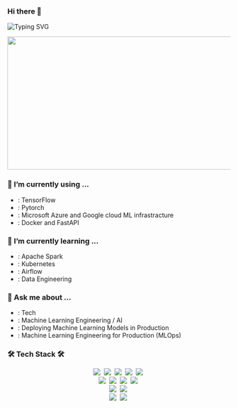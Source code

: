 ### Hi there 👋
![Typing SVG](https://readme-typing-svg.demolab.com/?lines=Welcome+to+my+github+repo!;I+am+a+developer;My+passion+is+deep+learning;)

<div align="center">
  <img src="https://media.giphy.com/media/dWesBcTLavkZuG35MI/giphy.gif" width="600" height="300"/>
</div>

### 🔭 I’m currently using ...

   - : TensorFlow
   - : Pytorch
   - : Microsoft Azure and Google cloud ML infrastracture
   - : Docker and FastAPI

### 🌱 I’m currently learning ...

   - : Apache Spark
   - : Kubernetes
   - : Airflow
   - : Data Engineering
    
### 💬 Ask me about ...
 
   - : Tech
   - : Machine Learning Engineering / AI
   - : Deploying Machine Learning Models in Production
   - : Machine Learning Engineering for Production (MLOps)


### 🛠 Tech Stack 🛠
<p align="center">
  <img src="https://img.shields.io/badge/Python-3766AB?style=flat-square&logo=Python&logoColor=white"/></a>&nbsp 
  <img src="https://img.shields.io/badge/C++-00599C?style=flat-square&logo=C%2B%2B&logoColor=white"/></a>&nbsp 
  <img src="https://img.shields.io/badge/C-A8B9CC?style=flat-square&logo=C&logoColor=white"/></a>&nbsp 
  <img src="https://img.shields.io/badge/Java-007396?style=flat-square&logo=Java&logoColor=white"/></a>&nbsp 
  <img src="https://img.shields.io/badge/Scala-DC322F?style=flat-square&logo=Scala&logoColor=white"/></a>&nbsp 
  <br>
  <img src="https://img.shields.io/badge/Hadoop-66CCFF?style=flat-square&logo=Apache%20Hadoop&logoColor=white"/></a>&nbsp 
  <img src="https://img.shields.io/badge/Spark-E25A1C?style=flat-square&logo=Apache%20Spark&logoColor=white"/></a>&nbsp 
  <img src="https://img.shields.io/badge/Hive-FDEE21?style=flat-square&logo=Apache%20Hive&logoColor=white"/></a>&nbsp 
  <img src="https://img.shields.io/badge/Airflow-017CEE?style=flat-square&logo=apacheairflow&logoColor=white"/></a>&nbsp
  <br>
  <img src="https://img.shields.io/badge/TensorFlow-FF6F00?style=flat-square&logo=TensorFlow&logoColor=white"/></a>&nbsp 
  <img src="https://img.shields.io/badge/PyTorch-EE4C2C?style=flat-square&logo=PyTorch&logoColor=white"/></a>&nbsp 
  <br>
  <img src="https://img.shields.io/badge/Docker-2496ED?style=flat-square&logo=docker&logoColor=black"/></a>&nbsp
  <img src="https://img.shields.io/badge/Kubernetes-326CE5?style=flat-square&logo=kubernetes&logoColor=black"/></a>&nbsp
</p>
<!--
**Isaakkamau/Isaakkamau** is a ✨ _special_ ✨ repository because its `README.md` (this file) appears on your GitHub profile.

Here are some ideas to get you started:

- 🔭 I’m currently working on ...
- 🌱 I’m currently learning ...
- 👯 I’m looking to collaborate on ...
- 🤔 I’m looking for help with ...
- 💬 Ask me about ...
- 📫 How to reach me: ...
- 😄 Pronouns: ...
- ⚡ Fun fact: ...
-->
